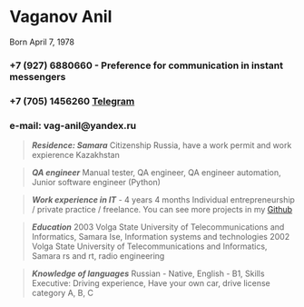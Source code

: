 #  Vaganov Anil



Born April 7, 1978

### __+7 (927) 6880660__ - Preference for communication in instant messengers
### __+7 (705) 1456260__ [Telegram](https://t.meV_Anil_R)
### e-mail: __vag-anil@yandex.ru__





> ___Residence: Samara___
Citizenship Russia, have a work permit and work expierence Kazakhstan  




>___QA engineer___
Manual tester, QA engineer, QA engineer automation, Junior software engineer (Python)  




>___Work experience in IT___ - 4 years 4 months
Individual entrepreneurship / private practice / freelance.
You can see more projects in my [Github](https://github.com/VaganovAnil)



>___Education___
2003 Volga State University of Telecommunications and Informatics, Samara
Ise, Information systems and technologies
2002 Volga State University of Telecommunications and Informatics, Samara
rs and rt, radio engineering     



>___Knowledge of languages___ Russian - Native,
English - B1,
Skills Executive: Driving experience, Have your own car, drive license category A, B, C

